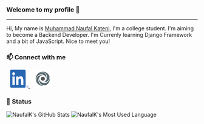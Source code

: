 ### Welcome to my profile 👋
---
<!-- Summary -->
Hi, My name is [Muhammad Naufal Kateni](https://www.linkedin.com/in/muhammad-naufal-kateni-10065420a/), I'm a college student. I'm aiming to become a Backend Developer. I'm Currenly learning Django Framework and a bit of JavaScript. Nice to meet you!

<!-- Contacts -->
### 📫 Connect with me
<a href="https://www.linkedin.com/in/muhammad-naufal-kateni-10065420a/">
  <img src="img/linkedin.png" alt="LinkedIn" width="48px" height="48px" style="margin-left: 10px">
</a>
<a href="https://replit.com/@NaufalK25">
  <img src="img/replit.png" alt="Replit" width="48px" height="48px" style="margin-left:10px">
</a>

<!-- Linebreak -->
<br>

<!-- Status -->
### 📃 Status
<!-- Stats from https://github-readme-stats.vercel.app -->
![NaufalK's GitHub Stats](https://github-readme-stats.vercel.app/api?username=NaufalK25&show_icons=true&hide_border=true&include_all_commits=true&theme=blueberry)
![NaufalK's Most Used Language](https://github-readme-stats.vercel.app/api/top-langs/?username=NaufalK25&theme=blueberry&show_icons=true&layout=compact&hide_border=true)

<!-- Credits -->
<!-- ###  💖 Credits
- [GitHub Stats - @anuraghazra](https://github-readme-stats.vercel.app/) -->
